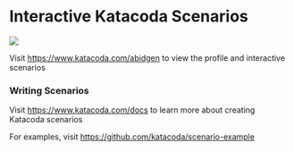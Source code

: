 # Interactive Katacoda Scenarios

[![](http://shields.katacoda.com/katacoda/abidgen/count.svg)](https://www.katacoda.com/abidgen "Get your profile on Katacoda.com")

Visit https://www.katacoda.com/abidgen to view the profile and interactive scenarios

### Writing Scenarios
Visit https://www.katacoda.com/docs to learn more about creating Katacoda scenarios

For examples, visit https://github.com/katacoda/scenario-example
